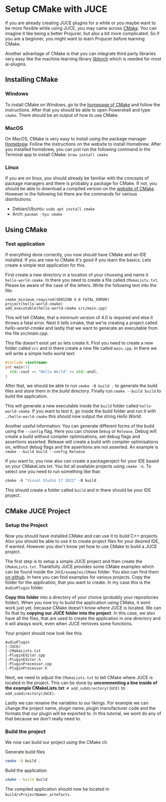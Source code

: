 # Setup CMake with JUCE

If you are already creating JUCE plugins for a while or you maybe want to be more flexible while using JUCE, you may came across [CMake](https://cmake.org/). You can imagine it like being a better Projucer, but also a bit more complicated. So if you are a beginner, you might want to learn Projucer before learning CMake.

Another advantage of CMake is that you can integrate third party libraries very easy like the machine learning library [libtorch](https://docs.pytorch.org/docs/main/cpp_index.html) which is needed for most ai-plugins.

## Installing CMake
### Windows
To install CMake on Windows, go to the [homepage of CMake](https://cmake.org/) and follow the instructions. After that you should be able to open Powershell and type `cmake`. There should be an output of how to use CMake.

### MacOS
On MacOS, CMake is very easy to install using the package manager [Homebrew](https://brew.sh/). Follow the instructions on the website to install Homebrew. After you installed homebrew, you can just run the following command in the Terminal app to install CMake:
`brew install cmake`

### Linux
If you are on linux, you should already be familiar with the concepts of package managers and there is probably a package for CMake. If not, you should be able to download a compiled version on the [website of CMake](https://cmake.org/). However in the following list there are the commands for various distributions:

- Debian/Ubuntu: `sudo apt install cmake`
- Arch: `pacman -Syu cmake`

## Using CMake

### Test application
If everything done correctly, you now should have CMake and an IDE installed. If you are new to CMake it's good if you learn the basics. Lets create a simple test application for this.

First create a new directory in a location of your choosing and name it `hello-world-cmake`. In there you need to create a file called `CMakeLists.txt`. Please be aware of the case of the letters. Write the following text into the file:

```
cmake_minimum_required(VERSION 4.0 FATAL_ERROR)
project(hello-world-cmake)
add_executable(hello-world-cmake src/main.cpp)
```

This will tell CMake, that a minimum version of 4.0 is required and else it throws a fatal error. Next it tells cmake, that we're creating a project called *hello-world-cmake* and lastly that we want to generate an executable from the file *src/main.cpp*.

This file doesn't exist yet so lets create it. First you need to create a new folder called `src` and in there create a new file called `main.cpp`. In there we will write a simple hello world text:

```c++
#include <iostream>
int main(){
  std::cout << "Hello World" << std::endl;
}
```

After that, we should be able to run `cmake -B build .` to generate the build files and store them in the *build* directory. Finally run `cmake --build build` to build the application.

This will generate a new executable inside the `build` folder called `hello-world-cmake`. If you want to test it, go inside the build folder and run it with `./hello-world-cmake` this should now output the string *Hello World*.

Another useful information: You can generate different forms of the build using the `--config` flag. Here you can choose `Debug` or `Release`. Debug will create a build without compiler optimisations, set debug flags and assertions asserted. Release will create a build with compiler optimisations on, without debug flags and the assertions are not asserted. An example is `cmake --build build --config Release`

If you want to, you now also can create a packageroject for your IDE based on your CMakeLists.txt. You list all available projects using `cmake -G`. To select one you need to run something like that:
```c++
cmake -G "Visual Studio 17 2022" -B build .
```

This should create a folder called `build` and in there should be your IDE project.

## CMake JUCE Project
### Setup the Project
Now you should have installed CMake and can use it to build C++ projects. Also you should be able to use it to create project files for your desired IDE, if wanted. However you don't know yet how to use CMake to build a JUCE project.

The first step is to setup a simple JUCE project and then create the `CMakeLists.txt`. Thankfully JUCE provides some CMake examples which can be found inside the `JUCE/examples/CMake` folder. You also can find them [on github](https://github.com/juce-framework/JUCE/tree/master/examples/CMake). In here you can find examples for various projects. Copy the folder for the application, that you want to create. In my case this is the `AudioPlugin` folder.

**Copy this folder** into a directory of your choice (probably your repositories folder). When you now try to build the application using CMake, it wont work just yet, because CMake doesn't know where JUCE is located. We can fix that by **copying our JUCE folder into the project**. In this case, we also have all the files, that are used to create the application in one directory and it will always work, even when JUCE removes some functions.

Your project should now look like this:

```
AudioPlugin
|-JUCE/
|-CMakeLists.txt 
|-PluginEditor.cpp
|-PluginEditor.h
|-PluginProcessor.cpp
|-PluginProcessor.h
```

Next, we need to adjust the `CMakeLists.txt` to tell CMake where JUCE is located in the project. This can be done by **uncommenting a line inside of the example CMakeLists.txt**: `# add_subdirectory(JUCE)` to `add_subdirectory(JUCE)`.


Lastly we can rename the variables to our likings. For example we can change the project name, plugin name, plugin manufacturer code and the formats that our plugin will be exported to. In this tutorial, we wont do any of that because we don't really need to.

### Build the project
We now can build our project using the CMake cli:

Generate build files
```bash
cmake -B build .
```

Build the application
```bash
cmake --build build
```

The compiled application should now be located in `build/<ProjectName>_artefacts`.
